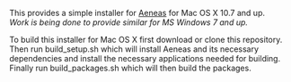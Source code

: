 This provides a simple installer for [Aeneas](https://github.com/readbeyond/aeneas) for Mac OS X 10.7 and up.  
_Work is being done to provide similar for MS Windows 7 and up._

To build this installer for Mac OS X first download or clone this repository.  
Then run build_setup.sh which will install Aeneas and its necessary dependencies and install the necessary applications needed for building.  
Finally run build_packages.sh which will then build the packages.

